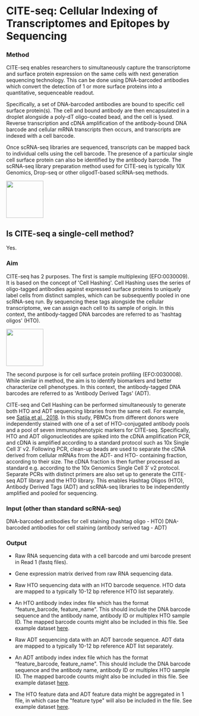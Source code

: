 # CITE-seq: Cellular Indexing of Transcriptomes and Epitopes by Sequencing

### Method

CITE-seq enables researchers to simultaneously capture the transcriptome and surface protein expression on the same cells with next generation sequencing technology. This can be done using DNA-barcoded antibodies which convert the detection of 1 or more surface proteins into a quantitative, sequenceable readout.

Specifically, a set of DNA-barcoded antibodies are bound to specific cell surface protein(s). The cell and bound antibody are then encapsulated in a droplet alongside a poly-dT oligo-coated bead, and the cell is lysed. Reverse transcription and cDNA amplification of the antibody-bound DNA barcode and cellular mRNA transcripts then occurs, and transcripts are indexed with a cell barcode.

Once scRNA-seq libraries are sequenced, transcripts can be mapped back to individual cells using the cell barcode. The presence of a particular single cell surface protein can also be identified by the antibody barcode. The scRNA-seq library preparation method used for CITE-seq is typically 10X Genomics, Drop-seq or other oligodT-based scRNA-seq methods.

<img src="https://github.com/ebi-ait/hca-ebi-wrangler-central/blob/Add-technology-type-info-folder/technology_types_explanors/CITE_seq/visuals/CITE-seq.png" width="100" height="100">

## Is CITE-seq a single-cell method?

Yes.

### Aim

CITE-seq has 2 purposes. The first is sample multiplexing (EFO:0030009). It is based on the concept of 'Cell Hashing'. Cell Hashing uses the series of oligo-tagged antibodies against expressed surface proteins to uniquely label cells from distinct samples, which can be subsequently pooled in one scRNA-seq run. By sequencing these tags alongside the cellular transcriptome, we can assign each cell to its sample of origin. In this context, the antibody-tagged DNA barcodes are referred to as 'hashtag oligos' (HTO).

<img src="https://github.com/ebi-ait/hca-ebi-wrangler-central/blob/Add-technology-type-info-folder/technology_types_explanors/CITE_seq/visuals/Cell-Hashing.png" width="100" height="100">

The second purpose is for cell surface protein profiling (EFO:0030008). While similar in method, the aim is to identify biomarkers and better characterize cell phenotypes. In this context, the antibody-tagged DNA barcodes are referred to as 'Antibody Derived Tags' (ADT).

CITE-seq and Cell Hashing can be performed simultaneously to generate both HTO and ADT sequencing libraries from the same cell. For example, see [Satija et al., 2018](https://genomebiology.biomedcentral.com/articles/10.1186/s13059-018-1603-1#Sec9). In this study, PBMCs from different donors were independently stained with one of a set of HTO-conjugated antibody pools and a pool of seven immunophenotypic markers for CITE-seq. Specifically, HTO and ADT oligonucleotides are spiked into the cDNA amplification PCR, and cDNA is amplified according to a standard protocol such as 10x Single Cell 3′ v2. Following PCR, clean-up beads are used to separate the cDNA derived from cellular mRNAs from the ADT- and HTO- containing fraction, according to their size. The cDNA fraction is then further processed as standard e.g. according to the 10x Genomics Single Cell 3′ v2 protocol. Separate PCRs with distinct primers are also set up to generate the CITE-seq ADT library and the HTO library. This enables Hashtag Oligos (HTO), Antibody Derived Tags (ADT) and scRNA-seq libraries to be independently amplified and pooled for sequencing.

### Input (other than standard scRNA-seq)

DNA-barcoded antibodies for cell staining (hashtag oligo - HTO)
DNA-barcoded antibodies for cell staining (antibody serived tag - ADT)

### Output

- Raw RNA sequencing data with a cell barcode and umi barcode present in Read 1 (fastq files).

- Gene expression matrix derived from raw RNA sequencing data.

- Raw HTO sequencing data with an HTO barcode sequence. HTO data are mapped to a typically 10-12 bp reference HTO list separately.

- An HTO antibody index index file which has the format “feature_barcode, feature_name". This should include the DNA barcode sequence and the antibody name, antibody ID or multiplex HTO sample ID. The mapped barcode counts might also be included in this file. See example dataset [here]().

- Raw ADT sequencing data with an ADT barcode sequence. ADT data are mapped to a typically 10-12 bp reference ADT list separately.

- An ADT antibody index index file which has the format “feature_barcode, feature_name". This should include the DNA barcode sequence and the antibody name, antibody ID or multiplex HTO sample ID. The mapped barcode counts might also be included in this file. See example dataset [here]().

- The HTO feature data and ADT feature data might be aggregated in 1 file, in which case the "feature type" will also be included in the file. See example dataset [here]().
